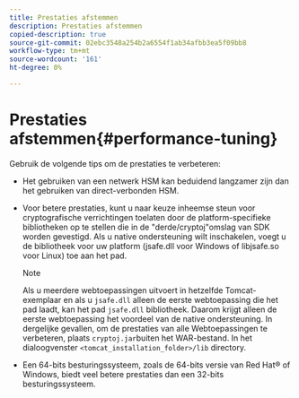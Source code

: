```yaml
---
title: Prestaties afstemmen
description: Prestaties afstemmen
copied-description: true
source-git-commit: 02ebc3548a254b2a6554f1ab34afbb3ea5f09bb8
workflow-type: tm+mt
source-wordcount: '161'
ht-degree: 0%

---
```


# Prestaties afstemmen{#performance-tuning}

Gebruik de volgende tips om de prestaties te verbeteren:

* Het gebruiken van een netwerk HSM kan beduidend langzamer zijn dan het gebruiken van direct-verbonden HSM.
* Voor betere prestaties, kunt u naar keuze inheemse steun voor cryptografische verrichtingen toelaten door de platform-specifieke bibliotheken op te stellen die in de &quot;derde/cryptoj&quot;omslag van SDK worden gevestigd. Als u native ondersteuning wilt inschakelen, voegt u de bibliotheek voor uw platform (jsafe.dll voor Windows of libjsafe.so voor Linux) toe aan het pad.

  >[!NOTE]
  >
  >Als u meerdere webtoepassingen uitvoert in hetzelfde Tomcat-exemplaar en als u `jsafe.dll` alleen de eerste webtoepassing die het pad laadt, kan het pad `jsafe.dll` bibliotheek. Daarom krijgt alleen de eerste webtoepassing het voordeel van de native ondersteuning. In dergelijke gevallen, om de prestaties van alle Webtoepassingen te verbeteren, plaats `cryptoj.jar`buiten het WAR-bestand. In het dialoogvenster `<tomcat_installation_folder>/lib` directory.

* Een 64-bits besturingssysteem, zoals de 64-bits versie van Red Hat® of Windows, biedt veel betere prestaties dan een 32-bits besturingssysteem.
